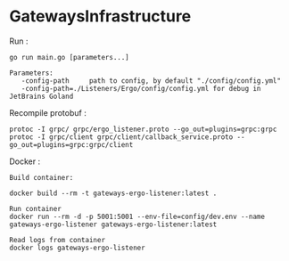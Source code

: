 # GatewaysInfrastructure

Run :

    go run main.go [parameters...] 
    
    Parameters:
       -config-path     path to config, by default "./config/config.yml"
       -config-path=./Listeners/Ergo/config/config.yml for debug in JetBrains Goland
       
Recompile protobuf :
    
    protoc -I grpc/ grpc/ergo_listener.proto --go_out=plugins=grpc:grpc
    protoc -I grpc/client grpc/client/callback_service.proto --go_out=plugins=grpc:grpc/client

Docker :
    
    Build container:
    
    docker build --rm -t gateways-ergo-listener:latest .
    
    Run container
    docker run --rm -d -p 5001:5001 --env-file=config/dev.env --name gateways-ergo-listener gateways-ergo-listener:latest
    
    Read logs from container
    docker logs gateways-ergo-listener